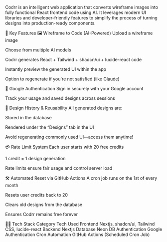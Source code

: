 Codrr is an intelligent web application that converts wireframe images into fully functional React frontend code using AI. It leverages modern UI libraries and developer-friendly features to simplify the process of turning designs into production-ready components.

🚀 Key Features
🖼️ Wireframe to Code (AI-Powered)
Upload a wireframe image

Choose from multiple AI models

Codrr generates React + Tailwind + shadcn/ui + lucide-react code

Instantly preview the generated UI within the app

Option to regenerate if you're not satisfied (like Claude)

🔐 Google Authentication
Sign in securely with your Google account

Track your usage and saved designs across sessions

📁 Design History & Reusability
All generated designs are:

Stored in the database

Rendered under the “Designs” tab in the UI

Avoid regenerating commonly used UI—access them anytime!

💳 Rate Limit System
Each user starts with 20 free credits

1 credit = 1 design generation

Rate limits ensure fair usage and control server load

🛠️ Automated Reset via GitHub Actions
A cron job runs on the 1st of every month

Resets user credits back to 20

Clears old designs from the database

Ensures Codrr remains free forever

🧑‍💻 Tech Stack
Category	     Tech Used
Frontend	     Nextjs, shadcn/ui, Tailwind CSS, lucide-react
Backend	         Nextjs
Database	     Neon DB
Authentication	 Google Authentication
Cron Automation	 GitHub Actions (Scheduled Cron Job)